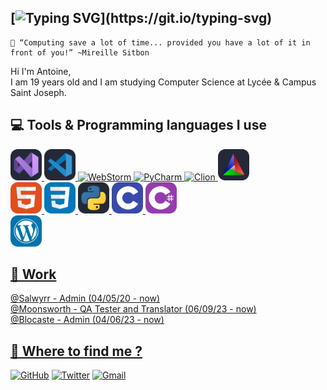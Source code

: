 [![Typing SVG](https://readme-typing-svg.herokuapp.com?color=%23477BF7&lines=%F0%9F%91%8B+Hi+!+Im+Antoine.)](https://git.io/typing-svg)
---
```
🔖 “Computing save a lot of time... provided you have a lot of it in front of you!” ~Mireille Sitbon
```

  Hi I'm Antoine,<br>
  I am 19 years old and I am studying Computer Science at Lycée & Campus Saint Joseph.<br>
  

## 💻 Tools & Programming languages I use 
<a href="#" target="_blank">
<img alt="VisualStudio" width="50px" src="https://github.com/tandpfun/skill-icons/blob/main/icons/VisualStudio-Dark.svg" />
<img alt="VSCode" width="50px" src="https://github.com/tandpfun/skill-icons/blob/main/icons/VSCode-Dark.svg" />
<img alt="WebStorm" width="50px" src="https://cdn.discordapp.com/attachments/1063884774646747228/1154107549591810128/WebStorm-Dark.png" />
<img alt="PyCharm" width="50px" src="https://cdn.discordapp.com/attachments/1063884774646747228/1154107549373702184/PyCharm-Dark.png" />
<img alt="Clion" width="50px" src="https://cdn.discordapp.com/attachments/1063884774646747228/1154107549130440754/CLion-Dark.png" />
<img alt="CMake" width="50px" src="https://github.com/tandpfun/skill-icons/blob/main/icons/CMake-Dark.svg" />
<br>
<img alt="HTML5" width="50px" src="https://github.com/tandpfun/skill-icons/blob/main/icons/HTML.svg" />
<img alt="Css" width="50px" src="https://github.com/tandpfun/skill-icons/blob/main/icons/CSS.svg" />
<img alt="Python" width="50px" src="https://github.com/tandpfun/skill-icons/blob/main/icons/Python-Dark.svg" />
<img alt="c" width="50px" src="https://github.com/tandpfun/skill-icons/blob/main/icons/C.svg" />
<img alt="csharp" width="50px" src="https://github.com/tandpfun/skill-icons/blob/main/icons/CS.svg" />
<br>
<img alt="Wordpress" width="50px" src="https://github.com/tandpfun/skill-icons/blob/main/icons/Wordpress.svg" />


## 💼 Work
  
@Salwyrr - Admin (04/05/20 - now)<br>
@Moonsworth - QA Tester and Translator (06/09/23 - now)<br>
@Blocaste - Admin (04/06/23 - now)

## 🤔 Where to find me ?

<a href="https://github.com/Charpentemars"><img alt="GitHub" src="https://img.shields.io/badge/github-%23121011.svg?style=for-the-badge&logo=github&logoColor=white"></a>
<a href="https://twitter.com/Charpentemars1"><img alt="Twitter" src="https://img.shields.io/badge/Twitter-%231DA1F2.svg?style=for-the-badge&logo=Twitter&logoColor=white"></a>
<a href="mailto:antoine@salwyrr.com"><img alt="Gmail" src="https://img.shields.io/badge/Gmail-D14836?style=for-the-badge&logo=gmail&logoColor=white"></a>
